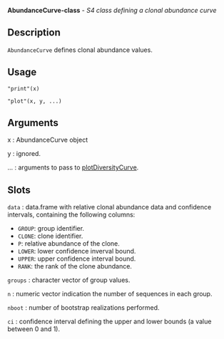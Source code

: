 





**AbundanceCurve-class** - *S4 class defining a clonal abundance curve*

Description
--------------------

`AbundanceCurve` defines clonal abundance values.


Usage
--------------------
```
"print"(x)
```
```
"plot"(x, y, ...)
```

Arguments
-------------------

x
:   AbundanceCurve object

y
:   ignored.

...
:   arguments to pass to [plotDiversityCurve](plotDiversityCurve.md).




Slots
-------------------



`data`
:   data.frame with relative clonal abundance data and confidence intervals,
containing the following columns:

+ `GROUP`:  group identifier.
+ `CLONE`:  clone identifier.
+ `P`:      relative abundance of the clone.
+ `LOWER`:  lower confidence inverval bound.
+ `UPPER`:  upper confidence interval bound.
+ `RANK`:   the rank of the clone abundance.


`groups`
:   character vector of group values.

`n`
:   numeric vector indication the number of sequences in each group.

`nboot`
:   number of bootstrap realizations performed.

`ci`
:   confidence interval defining the upper and lower bounds 
(a value between 0 and 1).





